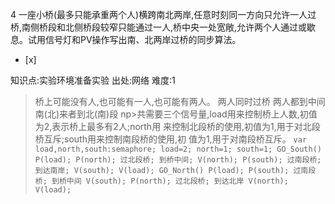 4
一座小桥(最多只能承重两个人)横跨南北两岸,任意时刻同一方向只允许一人过 桥,南侧桥段和北侧桥段较窄只能通过一人,桥中央一处宽敞,允许两个人通过或歇
息。试用信号灯和PV操作写出南、北两岸过桥的同步算法。
- [x]

知识点:实验环境准备实验
出处:网络
难度:1
> 桥上可能没有人,也可能有一人,也可能有两人。
> 两人同时过桥
> 两人都到中间
> 南(北)来者到北(南)段
> np>共需要三个信号量,load用来控制桥上人数,初值为2,表示桥上最多有2人;north用
> 来控制北段桥的使用,初值为1,用于对北段桥互斥;south用来控制南段桥的使用,初 值为1,用于对南段桥互斥。
>     ```
>     var load,north,south:semaphore;
>     load=2;
>     north=1;
>     south=1;
>     GO_South()
>     P(load);
>     P(north);
>     过北段桥;
>     到桥中间;
>     V(north);
>     P(south);
>     过南段桥;
>     到达南岸;
>     V(south);
>     V(load);
>     GO_North()
>     P(load);
>     P(south);
>     过南段桥;
>     到桥中间
>     V(south);
>     P(north);
>     过北段桥;
>     到达北岸
>     V(north);
>     V(load);
>     ```
